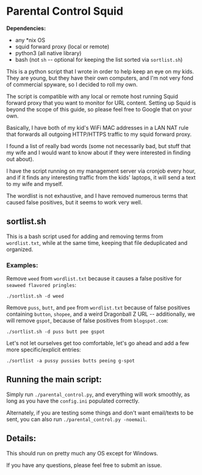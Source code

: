 # Parental Control Squid

**Dependencies:**

- any *nix OS
- squid forward proxy (local or remote)
- python3 (all native library)
- bash (not `sh` -- optional for keeping the list sorted via `sortlist.sh`)

This is a python script that I wrote in order to help keep an eye on my kids.  They are young, but they have their own computers, and I'm not very fond of commercial spyware, so I decided to roll my own.

The script is compatible with any local or remote host running Squid forward proxy that you want to monitor for URL content.  Setting up Squid is beyond the scope of this guide, so please feel free to Google
that on your own.

Basically, I have both of my kid's WiFi MAC addresses in a LAN NAT rule that forwards all outgoing HTTP/HTTPS traffic to my squid forward proxy.

I found a list of really bad words (some not necessarily bad, but stuff that my wife and I would want to know about if they were interested in finding out about).

I have the script running on my management server via cronjob every hour, and if it finds any interesting traffic from the kids' laptops, it will send a text to my wife and myself.

The wordlist is not exhaustive, and I have removed numerous terms that caused false positives, but it seems to work very well. 

## sortlist.sh

This is a bash script used for adding and removing terms from `wordlist.txt`, while at the same time, keeping that file deduplicated and organized.

### Examples:

Remove `weed` from `wordlist.txt` because it causes a false positive for `seaweed flavored pringles`:

`./sortlist.sh -d weed`

Remove `puss`, `butt`, and `pee` from `wordlist.txt` because of false positives containing `button`, `shopee`, and a weird Dragonball Z URL -- additionally, we will remove `gspot`, because of false positives from `blogspot.com`:

`./sortlist.sh -d puss butt pee gspot`

Let's not let ourselves get too comfortable, let's go ahead and add a few more specific/explicit entries:

`./sortlist -a pussy pussies butts peeing g-spot`

## Running the main script:

Simply run `./parental_control.py`, and everything will work smoothly, as long as you have the `config.ini` populated correctly.

Alternately, if you are testing some things and don't want email/texts to be sent, you can also run `./parental_control.py -noemail`.

## Details:

This should run on pretty much any OS except for Windows.

If you have any questions, please feel free to submit an issue.

